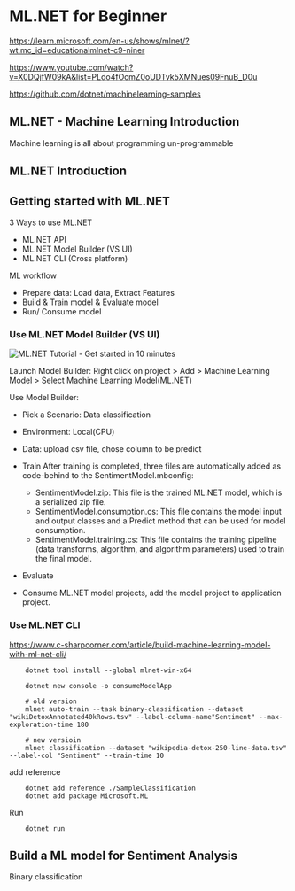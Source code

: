 # ML.NET for Beginner
https://learn.microsoft.com/en-us/shows/mlnet/?wt.mc_id=educationalmlnet-c9-niner

https://www.youtube.com/watch?v=X0DQjfW09kA&list=PLdo4fOcmZ0oUDTvk5XMNues09FnuB_D0u

https://github.com/dotnet/machinelearning-samples



## ML.NET - Machine Learning Introduction
Machine learning is all about programming un-programmable

## ML.NET Introduction

## Getting started with ML.NET

3 Ways to use ML.NET
- ML.NET API
- ML.NET Model Builder (VS UI)
- ML.NET CLI (Cross platform)

ML workflow
- Prepare data: Load data, Extract Features
- Build & Train model & Evaluate model
- Run/ Consume model
  
### Use ML.NET Model Builder (VS UI)
![ML.NET Tutorial - Get started in 10 minutes](https://dotnet.microsoft.com/en-us/learn/ml-dotnet/get-started-tutorial/intro)

Launch Model Builder:
    Right click on project > Add > Machine Learning Model > Select Machine Learning Model(ML.NET)

Use Model Builder:
- Pick a Scenario: Data classification
  
- Environment: Local(CPU)

- Data: upload csv file, chose column to be predict

- Train
After training is completed, three files are automatically added as code-behind to the SentimentModel.mbconfig:
  - SentimentModel.zip: This file is the trained ML.NET model, which is a serialized zip file.
  - SentimentModel.consumption.cs: This file contains the model input and output classes and a Predict method that can be used for model consumption.
  - SentimentModel.training.cs: This file contains the training pipeline (data transforms, algorithm, and algorithm parameters) used to train the final model.

- Evaluate

- Consume ML.NET model projects, add the model project to application project.
  

### Use ML.NET CLI
https://www.c-sharpcorner.com/article/build-machine-learning-model-with-ml-net-cli/
```
    dotnet tool install --global mlnet-win-x64
    
    dotnet new console -o consumeModelApp

    # old version
    mlnet auto-train --task binary-classification --dataset "wikiDetoxAnnotated40kRows.tsv" --label-column-name"Sentiment" --max-exploration-time 180

    # new versioin
    mlnet classification --dataset "wikipedia-detox-250-line-data.tsv" --label-col "Sentiment" --train-time 10
```

add reference
```
    dotnet add reference ./SampleClassification
    dotnet add package Microsoft.ML
```

Run
```
    dotnet run
```
## Build a ML model for Sentiment Analysis
Binary classification 

